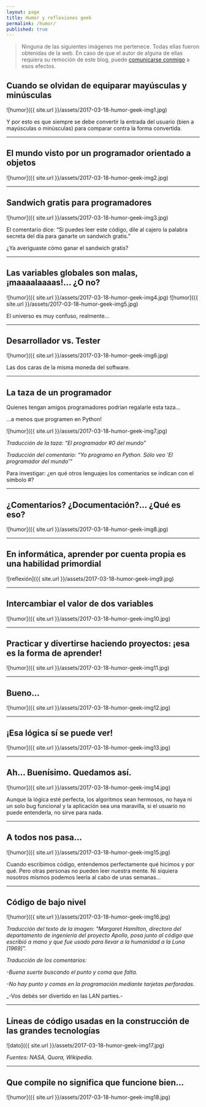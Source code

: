 ```yaml
---
layout: page
title: Humor y reflexiones geek
permalink: /humor/
published: true
---
```


> Ninguna de las siguientes imágenes me pertenece. Todas ellas fueron obtenidas de la web. En caso de que el autor de alguna de ellas requiera su remoción de este blog, puede [comunicarse conmigo](mailto:contacto@patriciaemiguel.com) a esos efectos.

## Cuando se olvidan de equiparar mayúsculas y minúsculas

![humor]({{ site.url }}/assets/2017-03-18-humor-geek-img1.jpg)

Y por esto es que siempre se debe convertir la entrada del usuario (bien a mayúsculas o minúsculas) para comparar contra la forma convertida.

---
## El mundo visto por un programador orientado a objetos

![humor]({{ site.url }}/assets/2017-03-18-humor-geek-img2.jpg)

---
## Sandwich gratis para programadores

![humor]({{ site.url }}/assets/2017-03-18-humor-geek-img3.jpg)

El comentario dice: “Si puedes leer este código, dile al cajero la palabra secreta del día para ganarte un sandwich gratis.”

¿Ya averiguaste cómo ganar el sandwich gratis?

---
## Las variables globales son malas, ¡maaaalaaaas!… ¿O no?

![humor]({{ site.url }}/assets/2017-03-18-humor-geek-img4.jpg)
![humor]({{ site.url }}/assets/2017-03-18-humor-geek-img5.jpg)

El universo es muy confuso, realmente…

---
## Desarrollador vs. Tester

![humor]({{ site.url }}/assets/2017-03-18-humor-geek-img6.jpg)

Las dos caras de la misma moneda del software.

---
## La taza de un programador

Quienes tengan amigos programadores podrían regalarle esta taza…

…a menos que programen en Python!

![humor]({{ site.url }}/assets/2017-03-18-humor-geek-img7.jpg)

_Traducción de la taza: “El programador #0 del mundo”_

_Traducción del comentario: “Yo programo en Python. Sólo veo ‘El programador del mundo'”_

Para investigar: ¿en qué otros lenguajes los comentarios se indican con el símbolo #?

---
## ¿Comentarios? ¿Documentación?... ¿Qué es eso?

![humor]({{ site.url }}/assets/2017-03-18-humor-geek-img8.jpg)

---
## En informática, aprender por cuenta propia es una habilidad primordial

![reflexión]({{ site.url }}/assets/2017-03-18-humor-geek-img9.jpg)

---
## Intercambiar el valor de dos variables

![humor]({{ site.url }}/assets/2017-03-18-humor-geek-img10.jpg)

---
## Practicar y divertirse haciendo proyectos: ¡esa es la forma de aprender!

![humor]({{ site.url }}/assets/2017-03-18-humor-geek-img11.jpg)

---
## Bueno...

![humor]({{ site.url }}/assets/2017-03-18-humor-geek-img12.jpg)

---
## ¡Esa lógica sí se puede ver!

![humor]({{ site.url }}/assets/2017-03-18-humor-geek-img13.jpg)

---
## Ah... Buenísimo. Quedamos así.

![humor]({{ site.url }}/assets/2017-03-18-humor-geek-img14.jpg)

Aunque la lógica esté perfecta, los algoritmos sean hermosos, no haya ni un solo bug funcional y la aplicación sea una maravilla, si el usuario no puede entenderla, no sirve para nada.

---
## A todos nos pasa...

![humor]({{ site.url }}/assets/2017-03-18-humor-geek-img15.jpg)

Cuando escribimos código, entendemos perfectamente qué hicimos y por qué. Pero otras personas no pueden leer nuestra mente. Ni siquiera nosotros mismos podemos leerla al cabo de unas semanas...

---
## Código de bajo nivel

![humor]({{ site.url }}/assets/2017-03-18-humor-geek-img16.jpg)

_Traducción del texto de la imagen: "Margaret Hamilton, directora del departamento de ingeniería del proyecto Apollo, posa junto al código que escribió a mano y que fue usado para llevar a la humanidad a la Luna [1969]"._

_Traducción de los comentarios:_

_-Buena suerte buscando el punto y coma que falta._

_-No hay punto y comas en la programación mediante tarjetas perforadas._

_-Vos debés ser divertido en las LAN parties.-

---
## Líneas de código usadas en la construcción de las grandes tecnologías

![dato]({{ site.url }}/assets/2017-03-18-humor-geek-img17.jpg)

_Fuentes: NASA, Quora, Wikipedia._

---
## Que compile no significa que funcione bien...

![humor]({{ site.url }}/assets/2017-03-18-humor-geek-img18.jpg)
